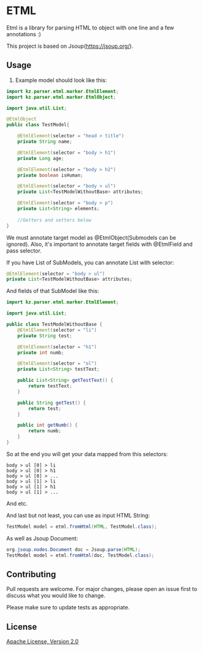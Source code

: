 # ETML

Etml is a library for parsing HTML to object with one line and a few annotations :)
 
This project is based on Jsoup(https://jsoup.org/).

## Usage

1. Example model should look like this:
```java
import kz.parser.etml.marker.EtmlElement;
import kz.parser.etml.marker.EtmlObject;

import java.util.List;

@EtmlObject
public class TestModel{

    @EtmlElement(selector = "head > title")
    private String name;

    @EtmlElement(selector = "body > h1")
    private Long age;

    @EtmlElement(selector = "body > h2")
    private boolean isHuman;

    @EtmlElement(selector = "body > ul")
    private List<TestModelWithoutBase> attributes;

    @EtmlElement(selector = "body > p")
    private List<String> elements;
    
    //Getters and setters below
}
```
We must annotate target model as @EtmlObject(Submodels can be ignored).
Also, it's important to annotate target fields with @EtmlField and pass selector.

If you have List of SubModels, you can annotate List with selector:
```java
@EtmlElement(selector = "body > ul")
private List<TestModelWithoutBase> attributes;
```
And fields of that SubModel like this:
```java 
import kz.parser.etml.marker.EtmlElement;

import java.util.List;

public class TestModelWithoutBase {
    @EtmlElement(selector = "li")
    private String test;

    @EtmlElement(selector = "h1")
    private int numb;

    @EtmlElement(selector = "ol")
    private List<String> testText;

    public List<String> getTestText() {
        return testText;
    }

    public String getTest() {
        return test;
    }

    public int getNumb() {
        return numb;
    }
}
```
So at the end you will get your data mapped from this selectors: 
```
body > ul [0] > li
body > ul [0] > h1
body > ul [0] > ...
body > ul [1] > li
body > ul [1] > h1
body > ul [1] > ...
```
And etc.

And last but not least, you can use as input HTML String: 

```java
TestModel model = etml.fromHtml(HTML, TestModel.class);
```

As well as Jsoup Document:
```java
org.jsoup.nodes.Document doc = Jsoup.parse(HTML);
TestModel model = etml.fromHtml(doc, TestModel.class);
```

## Contributing
Pull requests are welcome. For major changes, please open an issue first to discuss what you would like to change.

Please make sure to update tests as appropriate.

## License
[Apache License, Version 2.0](http://www.apache.org/licenses/LICENSE-2.0)
